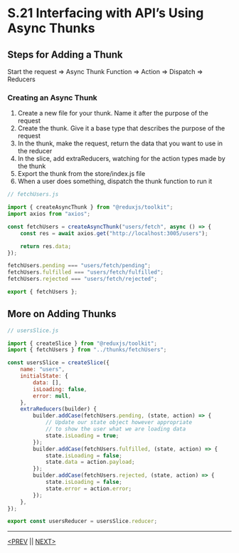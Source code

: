 # S.21 Interfacing with API’s Using Async Thunks

## Steps for Adding a Thunk

Start the request ⇒ Async Thunk Function ⇒ Action ⇒ Dispatch ⇒ Reducers

### Creating an Async Thunk

1. Create a new file for your thunk. Name it after the purpose of the request
2. Create the thunk. Give it a base type that describes the purpose of the request
3. In the thunk, make the request, return the data that you want to use in the reducer
4. In the slice, add extraReducers, watching for the action types made by the thunk
5. Export the thunk from the store/index.js file
6. When a user does something, dispatch the thunk function to run it

```jsx
// fetchUsers.js

import { createAsyncThunk } from "@reduxjs/toolkit";
import axios from "axios";

const fetchUsers = createAsyncThunk("users/fetch", async () => {
	const res = await axios.get("http://localhost:3005/users");

	return res.data;
});

fetchUsers.pending === "users/fetch/pending";
fetchUsers.fulfilled === "users/fetch/fulfilled";
fetchUsers.rejected === "users/fetch/rejected";

export { fetchUsers };
```

## More on Adding Thunks

```jsx
// usersSlice.js

import { createSlice } from "@reduxjs/toolkit";
import { fetchUsers } from "../thunks/fetchUsers";

const usersSlice = createSlice({
	name: "users",
	initialState: {
		data: [],
		isLoading: false,
		error: null,
	},
	extraReducers(builder) {
		builder.addCase(fetchUsers.pending, (state, action) => {
			// Update our state object however appropriate
			// to show the user what we are loading data
			state.isLoading = true;
		});
		builder.addCase(fetchUsers.fulfilled, (state, action) => {
			state.isLoading = false;
			state.data = action.payload;
		});
		builder.addCase(fetchUsers.rejected, (state, action) => {
			state.isLoading = false;
			state.error = action.error;
		});
	},
});

export const usersReducer = usersSlice.reducer;
```

---

[<PREV](./230320.md) || [NEXT>](./230322.md)
